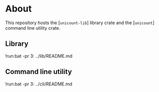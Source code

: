 # About

This repository hosts the [`unicount-lib`] library crate and the [`unicount`] command line utility crate.

## Library

!run:bat -pr 3: ../lib/README.md

## Command line utility

!run:bat -pr 3: ../cli/README.md

